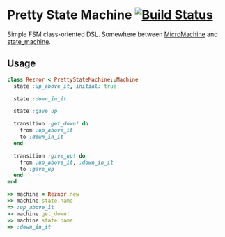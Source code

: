
# Pretty State Machine [![Build Status](https://travis-ci.org/ags/pretty_state_machine.png?branch=master)](https://travis-ci.org/ags/pretty_state_machine)

Simple FSM class-oriented DSL. Somewhere between [MicroMachine](https://github.com/soveran/micromachine) and [state_machine](https://github.com/pluginaweek/state_machine/).

## Usage

```ruby
class Reznor < PrettyStateMachine::Machine
  state :up_above_it, initial: true

  state :down_in_it

  state :gave_up

  transition :get_down! do
    from :up_above_it
    to :down_in_it
  end

  transition :give_up! do
    from :up_above_it, :down_in_it
    to :gave_up
  end
end

>> machine = Reznor.new
>> machine.state.name
=> :up_above_it
>> machine.get_down!
>> machine.state.name
=> :down_in_it
```
